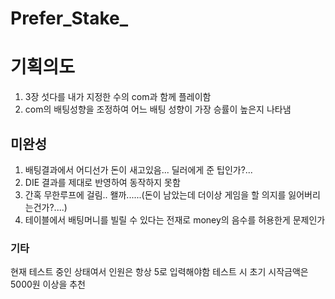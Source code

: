 ﻿# Prefer_Stake_



# 기획의도
1. 3장 섯다를 내가 지정한 수의 com과 함께 플레이함
2. com의 배팅성향을 조정하여 어느 배팅 성향이 가장 승률이 높은지 나타냄


## 미완성
1. 배팅결과에서 어디선가 돈이 새고있음... 딜러에게 준 팁인가?...
2. DIE 결과를 제대로 반영하여 동작하지 못함
3. 간혹 무한루프에 걸림.. 왤까......(돈이 남았는데 더이상 게임을 할 의지를 잃어버리는건가?....)
4. 테이블에서 배팅머니를 빌릴 수 있다는 전재로 money의 음수를 허용한게 문제인가


### 기타
현재 테스트 중인 상태여서 인원은 항상 5로 입력해야함
테스트 시 초기 시작금액은 5000원 이상을 추천

 
